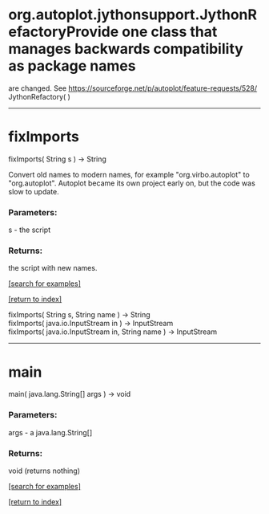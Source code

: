 # org.autoplot.jythonsupport.JythonRefactoryProvide one class that manages backwards compatibility as package names
 are changed.  See https://sourceforge.net/p/autoplot/feature-requests/528/
JythonRefactory( )


***
<a name="fixImports"></a>
# fixImports
fixImports( String s ) &rarr; String

Convert old names to modern names, for example "org.virbo.autoplot" to
 "org.autoplot".  Autoplot became its own project early on, but the code
 was slow to update.

### Parameters:
s - the script

### Returns:
the script with new names.

<a href="https://github.com/autoplot/dev/search?q=fixImports&unscoped_q=fixImports">[search for examples]</a>

<a href="https://github.com/autoplot/documentation/blob/master/javadoc/index-all.md">[return to index]</a>

fixImports( String s, String name ) &rarr; String<br>
fixImports( java.io.InputStream in ) &rarr; InputStream<br>
fixImports( java.io.InputStream in, String name ) &rarr; InputStream<br>
***
<a name="main"></a>
# main
main( java.lang.String[] args ) &rarr; void



### Parameters:
args - a java.lang.String[]

### Returns:
void (returns nothing)


<a href="https://github.com/autoplot/dev/search?q=main&unscoped_q=main">[search for examples]</a>

<a href="https://github.com/autoplot/documentation/blob/master/javadoc/index-all.md">[return to index]</a>

